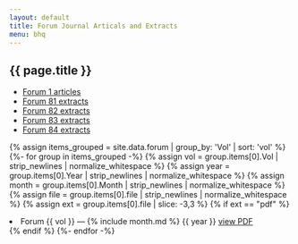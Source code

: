```yaml
---
layout: default
title: Forum Journal Articals and Extracts
menu: bhq
---
```


## {{ page.title }}

- [Forum 1 articles](../volumes/QB-Forum001.html)
- [Forum 81 extracts](forum81-ex.html)
- [Forum 82 extracts](forum82-ex.html)
- [Forum 83 extracts](forum83-ex.html)
- [Forum 84 extracts](forum84-ex.html)


{% assign items_grouped = site.data.forum | group_by: 'Vol' | sort: 'vol' %}
{%- for group in items_grouped -%}
{% assign vol = group.items[0].Vol | strip_newlines | normalize_whitespace %}
{% assign year = group.items[0].Year | strip_newlines | normalize_whitespace %}
{% assign month = group.items[0].Month | strip_newlines | normalize_whitespace %}
{% assign file = group.items[0].file | strip_newlines | normalize_whitespace %}
{% assign ext = group.items[0].file | slice: -3,3 %}
{% if ext == "pdf" %}<li>Forum {{ vol }} &mdash; {% include month.md %} {{ year }} <a href="/pdf/{{- file -}}">view PDF</a></li>{% endif %}
{%- endfor -%}
